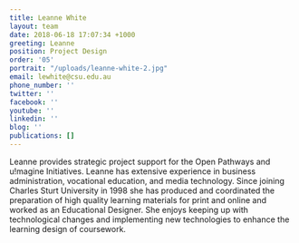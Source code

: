 ```yaml
---
title: Leanne White
layout: team
date: 2018-06-18 17:07:34 +1000
greeting: Leanne
position: Project Design
order: '05'
portrait: "/uploads/leanne-white-2.jpg"
email: lewhite@csu.edu.au
phone_number: ''
twitter: ''
facebook: ''
youtube: ''
linkedin: ''
blog: ''
publications: []
---
```

Leanne provides strategic project support for the Open Pathways and u!magine Initiatives. Leanne has extensive experience in business administration, vocational education, and media technology. Since joining Charles Sturt University in 1998 she has produced and coordinated the preparation of high quality learning materials for print and online and worked as an Educational Designer. She enjoys keeping up with technological changes and implementing new technologies to enhance the learning design of coursework.
